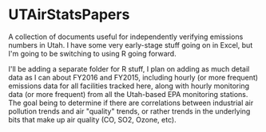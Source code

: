 # UTAirStatsPapers
A collection of documents useful for independently verifying emissions numbers in Utah. I have some very early-stage stuff going on in Excel, but I'm going to be switching to using R going forward.

I'll be adding a separate folder for R stuff, I plan on adding as much detail data as I can about FY2016 and FY2015, including hourly (or more frequent) emissions data for all facilities tracked here, along with hourly monitoring data (or more frequent) from all the Utah-based EPA monitoring stations. The goal being to determine if there are correlations between industrial air pollution trends and air "quality" trends, or rather trends in the underlying bits that make up air quality (CO, SO2, Ozone, etc).
